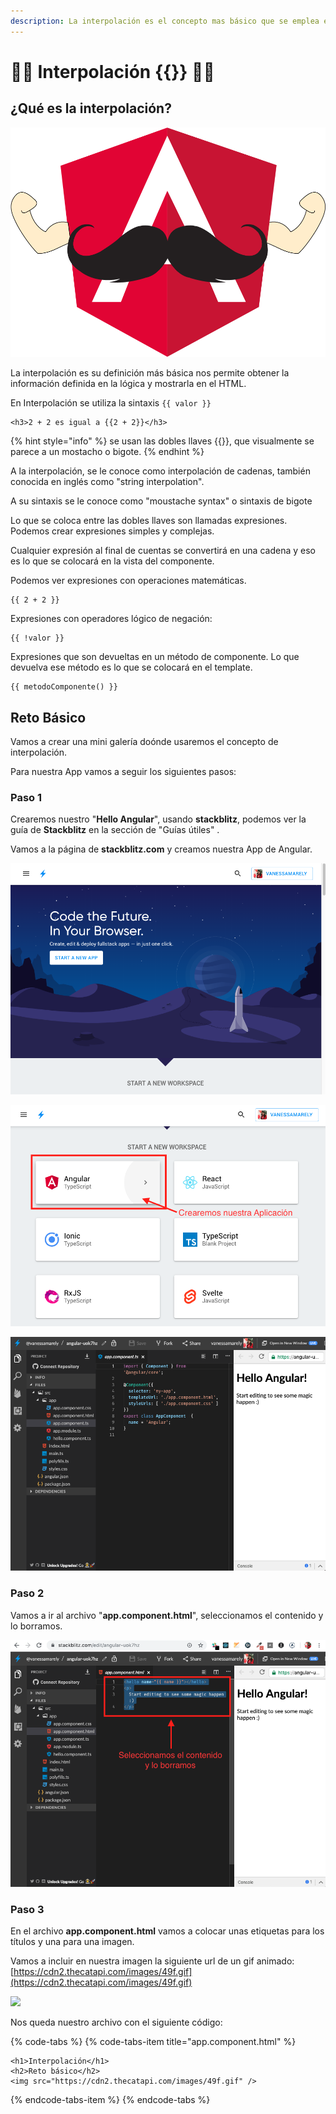 ```yaml
---
description: La interpolación es el concepto mas básico que se emplea en Angular.
---
```


# 🧔🏻 Interpolación {{}} 🧔🏻

## ¿Qué es la interpolación?

![](.gitbook/assets/angular-bigote.png)

La interpolación es su definición más básica nos permite obtener la información  definida en la lógica y mostrarla en el HTML.

En Interpolación se utiliza la sintaxis `{{ valor }}`

```markup
<h3>2 + 2 es igual a {{2 + 2}}</h3>
```

{% hint style="info" %}
 se usan las dobles llaves {{}}, que visualmente se parece a un mostacho o bigote.
{% endhint %}

A la interpolación, se le conoce como interpolación de cadenas, también conocida en inglés como "string interpolation".

A su sintaxis se le conoce como "moustache syntax" o sintaxis de bigote

Lo que se coloca entre las dobles llaves son llamadas expresiones. Podemos crear expresiones simples y complejas.

Cualquier expresión al final de cuentas se convertirá en una cadena y eso es lo que se colocará en la vista del componente.

Podemos ver expresiones con operaciones matemáticas.

```text
{{ 2 + 2 }}
```

Expresiones con operadores lógico de negación:

```text
{{ !valor }}
```

Expresiones que son devueltas en un método de componente. Lo que devuelva ese método es lo que se colocará en el template.

```text
{{ metodoComponente() }}
```

## Reto Básico

Vamos a crear una mini galería doónde usaremos el concepto de interpolación. 

Para nuestra App vamos a seguir los siguientes pasos:

### Paso 1

Crearemos nuestro "**Hello Angular**", usando **stackblitz**, podemos ver la guía de **Stackblitz** en la sección de "Guías útiles" .

Vamos a la página de **stackblitz.com** y creamos nuestra App de Angular.

![P&#xE1;gina inicial de Stackblitz](.gitbook/assets/screen-shot-2019-08-26-at-8.04.27-pm.png)

![Creamos nuestra App de Angular](.gitbook/assets/screen-shot-2019-08-26-at-8.06.10-pm.png)

![Hello Angular](.gitbook/assets/screen-shot-2019-08-26-at-8.10.54-pm.png)

### Paso 2

Vamos a ir al archivo "**app.component.html**", seleccionamos el contenido y lo borramos.

![Seleccionamos el contenido y lo borramos](.gitbook/assets/screen-shot-2019-08-26-at-8.15.11-pm.png)

### Paso 3

En el archivo **app.component.html** vamos a colocar unas etiquetas para los títulos y una para una imagen. 

Vamos a incluir en nuestra imagen la siguiente url de un gif animado: [https://cdn2.thecatapi.com/images/49f.gif](https://cdn2.thecatapi.com/images/49f.gif)

![](https://cdn2.thecatapi.com/images/49f.gif)

Nos queda nuestro archivo con el siguiente código:

{% code-tabs %}
{% code-tabs-item title="app.component.html" %}
```text
<h1>Interpolación</h1>
<h2>Reto básico</h2>
<img src="https://cdn2.thecatapi.com/images/49f.gif" />
```
{% endcode-tabs-item %}
{% endcode-tabs %}





